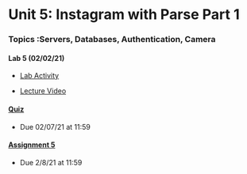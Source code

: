 Unit 5: Instagram with Parse Part 1
===

### Topics :Servers, Databases, Authentication, Camera

#### Lab 5 (02/02/21)

* [Lab Activity ](https://courses.codepath.com/courses/android_university/unit/5#!exercises)

* [Lecture Video ]()
     

#### [Quiz]() 
* Due 02/07/21 at 11:59

#### [Assignment 5](https://courses.codepath.com/courses/android_university/unit/5#!assignment)
* Due 2/8/21 at 11:59


    
    


